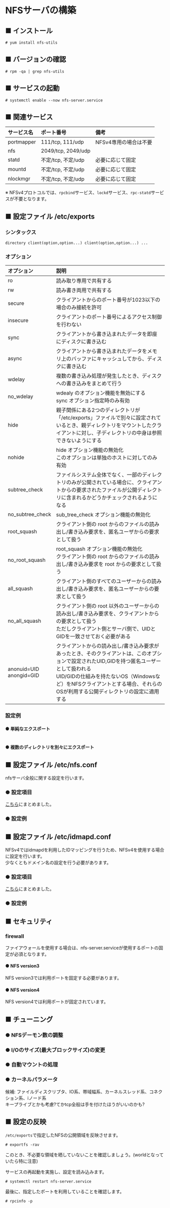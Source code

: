 # NFSサーバの構築
## ■ インストール
```
# yum install nfs-utils
```
## ■ バージョンの確認
```
# rpm -qa | grep nfs-utils
```
## ■ サービスの起動
```
# systemctl enable --now nfs-server.service
```
## ■ 関連サービス
|サービス名|ポート番号|備考|
|:---|:---|:---|
|portmapper|111/tcp, 111/udp|NFSv4専用の場合は不要|
|nfs|2049/tcp, 2049/udp||
|statd|不定/tcp, 不定/udp|必要に応じて固定|
|mountd|不定/tcp, 不定/udp|必要に応じて固定|
|nlockmgr|不定/tcp, 不定/udp|必要に応じて固定|

※ NFSv4プロトコルでは、`rpcbind`サービス、`lockd`サービス、`rpc-statd`サービスが不要となります。

## ■ 設定ファイル /etc/exports
### シンタックス
```
directory client(option,option...) client(option,option...) ...
```
### オプション
|オプション|説明|
|:---|:---|
|ro|読み取り専用で共有する|
|rw|読み書き両用で共有する|
|secure|クライアントからのポート番号が1023以下の場合のみ接続を許可|
|insecure|クライアントのポート番号によるアクセス制御を行わない|
|sync|クライアントから書き込まれたデータを即座にディスクに書き込む|
|async|クライアントから書き込まれたデータをメモリ上のバッファにキャッシュしてから、ディスクに書き込む|
|wdelay|複数の書き込み処理が発生したとき、ディスクへの書き込みをまとめて行う|
|no_wdelay|wdealy のオプション機能を無効にする</br>sync オプション指定時のみ有効|
|hide|親子関係にある2つのディレクトリが「/etc/exports」ファイルで別々に設定されているとき、親ディレクトリをマウントしたクライアントに対し、子ディレクトリの中身は参照できないようにする|
|nohide|hide オプション機能の無効化</br>このオプションは単独のホストに対してのみ有効|
|subtree_check|ファイルシステム全体でなく、一部のディレクトリのみが公開されている場合に、クライアントからの要求されたファイルが公開ディレクトリに含まれるかどうかチェックされるようになる|
|no_subtree_check|sub_tree_check オプション機能の無効化|
|root_squash|クライアント側の root からのファイルの読み出し/書き込み要求を、匿名ユーザからの要求として扱う|
|no_root_squash|root_squash オプション機能の無効化</br>クライアント側の root からのファイルの読み出し/書き込み要求を root からの要求として扱う|
|all_squash|クライアント側のすべてのユーザーからの読み出し/書き込み要求を、匿名ユーザーからの要求として扱う|
|no_all_squash|クライアント側の root 以外のユーザーからの読み出し/書き込み要求を、クライアントからの要求として扱う</br>ただしクライアント側とサーバ側で、UIDとGIDを一致させておく必要がある|
|anonuid=UID</br>anongid=GID|クライアントからの読み出し/書き込み要求があったとき、そのクライアントは、このオプションで設定されたUID,GIDを持つ匿名ユーザーとして扱われる</br>UID/GIDの仕組みを持たないOS（Windowsなど）をNFSクライアントとする場合、それらのOSが利用する公開ディレクトリの設定に適用する|

### 設定例
#### ● 単純なエクスポート
```

```
#### ● 複数のディレクトリを別々にエクスポート

## ■ 設定ファイル /etc/nfs.conf
nfsサーバ全般に関する設定を行います。

### ● 設定項目
[こちら](https://github.com/thetaru/memorandum/tree/master/OS/Linux/CentOS8/nfs/nfs_server/nfs.conf.parameters)にまとめました。

### ● 設定例

## ■ 設定ファイル /etc/idmapd.conf
NFSv4ではidmapdを利用したIDマッピングを行うため、NFSv4を使用する場合に設定を行います。  
少なくともドメイン名の設定を行う必要があります。

### ● 設定項目
[こちら](https://github.com/thetaru/memorandum/tree/master/OS/Linux/CentOS8/nfs/nfs_server/idmapd.conf.parameter)にまとめました。

### ● 設定例

## ■ セキュリティ
### firewall
ファイアウォールを使用する場合は、nfs-server.serviceが使用するポートの固定が必須となります。
#### ● NFS version3
NFS version3では利用ポートを固定する必要があります。
#### ● NFS version4
NFS version4では利用ポートが固定されています。

## ■ チューニング
### ● NFSデーモン数の調整
### ● I/Oのサイズ(最大ブロックサイズ)の変更
### ● 自動マウントの処理
### ● カーネルパラメータ
候補: ファイルディスクリプタ、IO系、帯域幅系、カーネルスレッド系、コネクション系、iノード系  
キープライブとかも考慮?てかtcp全般は手を付けたほうがいいのかも?

## ■ 設定の反映
`/etc/exports`で指定したNFSの公開領域を反映させます。
```
# exportfs -rav
```
このとき、不必要な領域を晒していないことを確認しましょう。(worldとなっていたら特に注意)  
  
サービスの再起動を実施し、設定を読み込みます。
```
# systemctl restart nfs-server.service
```
最後に、指定したポートを利用していることを確認します。
```
# rpcinfo -p
```
